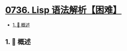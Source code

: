 # [0736. Lisp 语法解析【困难】](https://github.com/tnotesjs/TNotes.leetcode/tree/main/notes/0736.%20Lisp%20%E8%AF%AD%E6%B3%95%E8%A7%A3%E6%9E%90%E3%80%90%E5%9B%B0%E9%9A%BE%E3%80%91)

<!-- region:toc -->

- [1. 📝 概述](#1--概述)

<!-- endregion:toc -->

## 1. 📝 概述
